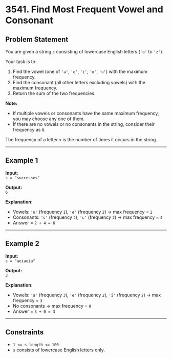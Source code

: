 # 3541. Find Most Frequent Vowel and Consonant

## Problem Statement
You are given a string `s` consisting of lowercase English letters (`'a'` to `'z'`).

Your task is to:

1. Find the vowel (one of `'a'`, `'e'`, `'i'`, `'o'`, `'u'`) with the maximum frequency.
2. Find the consonant (all other letters excluding vowels) with the maximum frequency.
3. Return the sum of the two frequencies.

**Note:**
- If multiple vowels or consonants have the same maximum frequency, you may choose any one of them.
- If there are no vowels or no consonants in the string, consider their frequency as `0`.

The frequency of a letter `x` is the number of times it occurs in the string.

---

## Example 1
**Input:**  
`s = "successes"`

**Output:**  
`6`

**Explanation:**  
- Vowels: `'u'` (frequency `1`), `'e'` (frequency `2`) → max frequency = `2`  
- Consonants: `'s'` (frequency `4`), `'c'` (frequency `2`) → max frequency = `4`  
- Answer = `2 + 4 = 6`

---

## Example 2
**Input:**  
`s = "aeiaeia"`

**Output:**  
`3`

**Explanation:**  
- Vowels: `'a'` (frequency `3`), `'e'` (frequency `2`), `'i'` (frequency `2`) → max frequency = `3`  
- No consonants → max frequency = `0`  
- Answer = `3 + 0 = 3`

---

## Constraints
- `1 <= s.length <= 100`
- `s` consists of lowercase English letters only.
